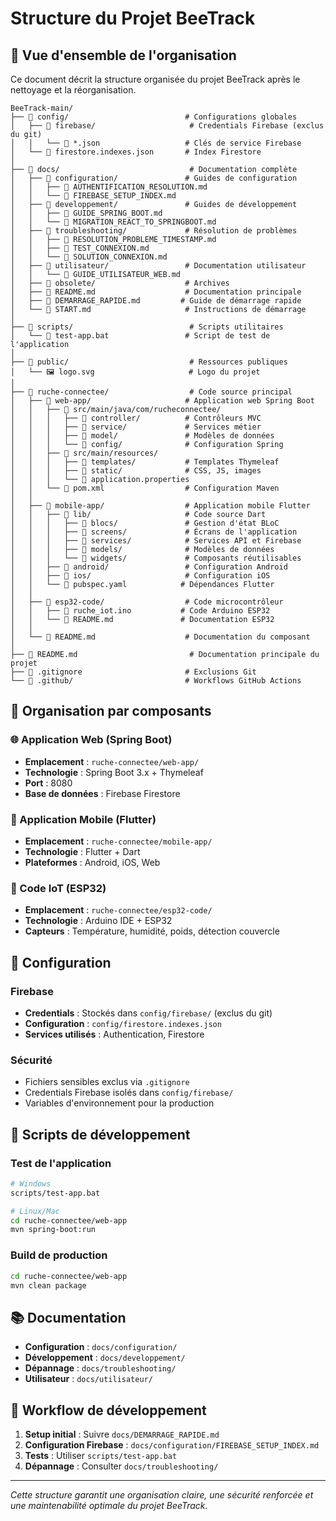 # Structure du Projet BeeTrack

## 📁 Vue d'ensemble de l'organisation

Ce document décrit la structure organisée du projet BeeTrack après le nettoyage et la réorganisation.

```
BeeTrack-main/
├── 📁 config/                          # Configurations globales
│   ├── 📁 firebase/                     # Credentials Firebase (exclus du git)
│   │   └── 🔐 *.json                   # Clés de service Firebase
│   └── 📄 firestore.indexes.json       # Index Firestore
│
├── 📁 docs/                             # Documentation complète
│   ├── 📁 configuration/               # Guides de configuration
│   │   ├── 📄 AUTHENTIFICATION_RESOLUTION.md
│   │   └── 📄 FIREBASE_SETUP_INDEX.md
│   ├── 📁 developpement/               # Guides de développement
│   │   ├── 📄 GUIDE_SPRING_BOOT.md
│   │   └── 📄 MIGRATION_REACT_TO_SPRINGBOOT.md
│   ├── 📁 troubleshooting/             # Résolution de problèmes
│   │   ├── 📄 RESOLUTION_PROBLEME_TIMESTAMP.md
│   │   ├── 📄 TEST_CONNEXION.md
│   │   └── 📄 SOLUTION_CONNEXION.md
│   ├── 📁 utilisateur/                 # Documentation utilisateur
│   │   └── 📄 GUIDE_UTILISATEUR_WEB.md
│   ├── 📁 obsolete/                    # Archives
│   ├── 📄 README.md                    # Documentation principale
│   ├── 📄 DEMARRAGE_RAPIDE.md         # Guide de démarrage rapide
│   └── 📄 START.md                     # Instructions de démarrage
│
├── 📁 scripts/                          # Scripts utilitaires
│   └── 📄 test-app.bat                 # Script de test de l'application
│
├── 📁 public/                           # Ressources publiques
│   └── 🖼️ logo.svg                     # Logo du projet
│
├── 📁 ruche-connectee/                  # Code source principal
│   ├── 📁 web-app/                     # Application web Spring Boot
│   │   ├── 📁 src/main/java/com/rucheconnectee/
│   │   │   ├── 📁 controller/          # Contrôleurs MVC
│   │   │   ├── 📁 service/             # Services métier
│   │   │   ├── 📁 model/               # Modèles de données
│   │   │   └── 📁 config/              # Configuration Spring
│   │   ├── 📁 src/main/resources/
│   │   │   ├── 📁 templates/           # Templates Thymeleaf
│   │   │   ├── 📁 static/              # CSS, JS, images
│   │   │   └── 📄 application.properties
│   │   └── 📄 pom.xml                  # Configuration Maven
│   │
│   ├── 📁 mobile-app/                  # Application mobile Flutter
│   │   ├── 📁 lib/                     # Code source Dart
│   │   │   ├── 📁 blocs/               # Gestion d'état BLoC
│   │   │   ├── 📁 screens/             # Écrans de l'application
│   │   │   ├── 📁 services/            # Services API et Firebase
│   │   │   ├── 📁 models/              # Modèles de données
│   │   │   └── 📁 widgets/             # Composants réutilisables
│   │   ├── 📁 android/                 # Configuration Android
│   │   ├── 📁 ios/                     # Configuration iOS
│   │   └── 📄 pubspec.yaml            # Dépendances Flutter
│   │
│   ├── 📁 esp32-code/                  # Code microcontrôleur
│   │   ├── 📄 ruche_iot.ino           # Code Arduino ESP32
│   │   └── 📄 README.md               # Documentation ESP32
│   │
│   └── 📄 README.md                    # Documentation du composant
│
├── 📄 README.md                         # Documentation principale du projet
├── 📄 .gitignore                       # Exclusions Git
└── 📁 .github/                         # Workflows GitHub Actions
```

## 🎯 Organisation par composants

### 🌐 Application Web (Spring Boot)
- **Emplacement** : `ruche-connectee/web-app/`
- **Technologie** : Spring Boot 3.x + Thymeleaf
- **Port** : 8080
- **Base de données** : Firebase Firestore

### 📱 Application Mobile (Flutter)
- **Emplacement** : `ruche-connectee/mobile-app/`
- **Technologie** : Flutter + Dart
- **Plateformes** : Android, iOS, Web

### 🔌 Code IoT (ESP32)
- **Emplacement** : `ruche-connectee/esp32-code/`
- **Technologie** : Arduino IDE + ESP32
- **Capteurs** : Température, humidité, poids, détection couvercle

## 🔧 Configuration

### Firebase
- **Credentials** : Stockés dans `config/firebase/` (exclus du git)
- **Configuration** : `config/firestore.indexes.json`
- **Services utilisés** : Authentication, Firestore

### Sécurité
- Fichiers sensibles exclus via `.gitignore`
- Credentials Firebase isolés dans `config/firebase/`
- Variables d'environnement pour la production

## 🚀 Scripts de développement

### Test de l'application
```bash
# Windows
scripts/test-app.bat

# Linux/Mac
cd ruche-connectee/web-app
mvn spring-boot:run
```

### Build de production
```bash
cd ruche-connectee/web-app
mvn clean package
```

## 📚 Documentation

- **Configuration** : `docs/configuration/`
- **Développement** : `docs/developpement/`
- **Dépannage** : `docs/troubleshooting/`
- **Utilisateur** : `docs/utilisateur/`

## 🔄 Workflow de développement

1. **Setup initial** : Suivre `docs/DEMARRAGE_RAPIDE.md`
2. **Configuration Firebase** : `docs/configuration/FIREBASE_SETUP_INDEX.md`
3. **Tests** : Utiliser `scripts/test-app.bat`
4. **Dépannage** : Consulter `docs/troubleshooting/`

---

*Cette structure garantit une organisation claire, une sécurité renforcée et une maintenabilité optimale du projet BeeTrack.* 